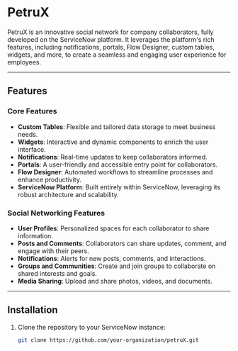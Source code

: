 # PetruX

PetruX is an innovative social network for company collaborators, fully developed on the ServiceNow platform. It leverages the platform's rich features, including notifications, portals, Flow Designer, custom tables, widgets, and more, to create a seamless and engaging user experience for employees.

---

## Features

### Core Features

- **Custom Tables**: Flexible and tailored data storage to meet business needs.
- **Widgets**: Interactive and dynamic components to enrich the user interface.
- **Notifications**: Real-time updates to keep collaborators informed.
- **Portals**: A user-friendly and accessible entry point for collaborators.
- **Flow Designer**: Automated workflows to streamline processes and enhance productivity.
- **ServiceNow Platform**: Built entirely within ServiceNow, leveraging its robust architecture and scalability.

### Social Networking Features

- **User Profiles**: Personalized spaces for each collaborator to share information.
- **Posts and Comments**: Collaborators can share updates, comment, and engage with their peers.
- **Notifications**: Alerts for new posts, comments, and interactions.
- **Groups and Communities**: Create and join groups to collaborate on shared interests and goals.
- **Media Sharing**: Upload and share photos, videos, and documents.

---

## Installation

1. Clone the repository to your ServiceNow instance:
   ```bash
   git clone https://github.com/your-organization/petruX.git
